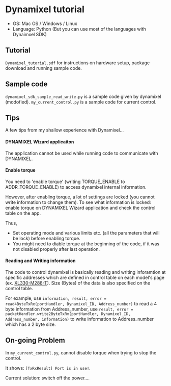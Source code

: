 # Dynamixel tutorial

- OS: Mac OS / Windows / Linux
- Language: Python (But you can use most of the languages with Dynaimxel SDK)

## Tutorial
`Dynamixel_tutorial.pdf` for instructions on hardware setup, package download and running sample code.

## Sample code
`dynamixel_sdk_sample_read_write.py` is a sample code given by dynamixel (modofied).
`my_current_control.py` is a sample code for current control.

## Tips

A few tips from my shallow experience with Dynamixel...

#### DYNAMIXEL Wizard applicaiton

The application cannot be used while running code to communicate with DYNAMIXEL.

#### Enable torque

You need to 'enable torque' (writing TORQUE_ENABLE to ADDR_TORQUE_ENABLE) to access dynamixel internal information.

However, after enabling torque, a lot of settings are locked (you cannot write information to change them). To see what information is locked: enable torque on DYNAMIXEL Wizard application and check the control table on the app.

Thus,
- Set operating mode and various limits etc. (all the parameters that will be lock) before enabling torque.
- You might need to diable torque at the beginning of the code, if it was not disabled properly after last operation.

#### Reading and Writing information

The code to control dynamixel is basically reading and writing inforamtion at specific addresses which are defined in control table on each model's page (ex. [XL330-M288-T](https://emanual.robotis.com/docs/en/dxl/x/xl330-m288/#control-table-description)).
Size (Bytes) of the data is also specified on the control table. 

For example, use `information, result, error = read4ByteTxRx(portHandler, Dynamixel_ID, Address_number)` to read a 4 byte information from Address_number, use `result, error = packetHandler.write2ByteTxRx(portHandler, Dynamixel_ID, Address_number, information)` to write information to Address_number which has a 2 byte size.

## On-going Problem

In `my_current_control.py`, cannot disable torque when trying to stop the control.

It shows: `[TxRxResult] Port is in use!`.

Current solution: switch off the power....